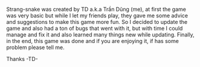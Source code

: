 Strang-snake was created by TD a.k.a Trần Dũng (me), at first the game was very basic but while I let my friends play, they gave me some advice and suggestions to make this game more fun. So I decided to update the game and also had a ton of bugs that went with it, but with time I could manage and fix it and also learned many things new while updating. Finally, in the end, this game was done and if you are enjoying it, if has some problem please tell me.

Thanks -TD-

